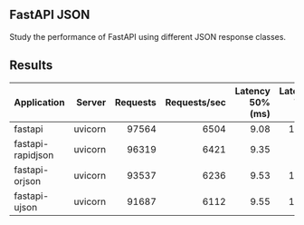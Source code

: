 ## FastAPI JSON

Study the performance of FastAPI using different JSON response classes.

## Results

| Application | Server | Requests | Requests/sec | Latency 50% (ms) | Latency 75% (ms) | Latency Avg (ms) |
| --------- | -----------: | -----------: |-----------: | ---------------: | ---------------: | ---------------: |
| fastapi | uvicorn | 97564 | 6504 | 9.08 | 10.49 | 9.85
| fastapi-rapidjson | uvicorn | 96319 | 6421 | 9.35 | 9.88 | 9.99
| fastapi-orjson | uvicorn | 93537 | 6236 | 9.53 | 10.68 | 10.31
| fastapi-ujson | uvicorn | 91687 | 6112 | 9.55 | 11.12 | 10.52
